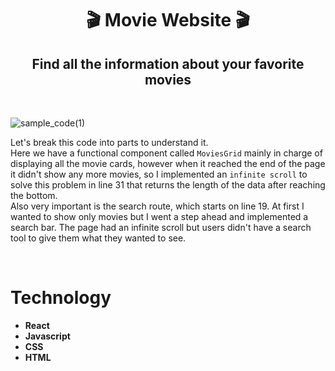 <h1 align="center"> 🎬 Movie Website 🎬</h1>

<h2 align="center"> Find all the information about your favorite movies </h2>
<br>

![sample_code(1)](https://user-images.githubusercontent.com/85640313/154518681-2869352b-72ab-424d-8d91-9857471e6eb8.png)

Let's break this code into parts to understand it. <br>
Here we have a functional component called <code>MoviesGrid</code> mainly in charge of displaying all the movie cards, however when it reached the end of the page it didn't show any more movies, so I implemented an <code>infinite scroll</code> to solve this problem in line 31 that returns the length of the data after reaching the bottom. 
<br>
Also very important is the search route, which starts on line 19. At first I wanted to show only movies but I went a step ahead and implemented a search bar. 
The page had an infinite scroll but users didn't have a search tool to give them what they wanted to see. 

<br>

# Technology

* **React** 
* **Javascript** 
* **CSS** 
* **HTML**
